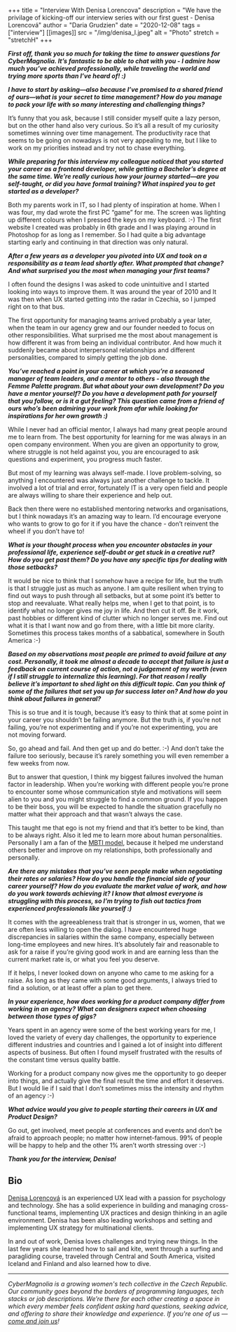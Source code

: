 +++
title = "Interview With Denisa Lorencova"
description = "We have the privilage of kicking-off our interview series with our first guest - Denisa Lorencová"
author = "Daria Grudzien"
date = "2020-12-08"
tags = ["interview"]
[[images]]
  src = "/img/denisa_l.jpeg"
  alt = "Photo"
  stretch = "stretchH"
+++


**_First off, thank you so much for taking the time to answer questions for CyberMagnolia. It’s fantastic to be able to chat with you - I admire how much you’ve achieved professionally, while traveling the world and trying more sports than I’ve heard of! :)_**

**_I have to start by asking—also because I’ve promised to a shared friend of ours—what is your secret to time management? How do you manage to pack your life with so many interesting and challenging things?_**

It’s funny that you ask, because I still consider myself quite a lazy person, but on the other hand also very curious. So it’s all a result of my curiosity sometimes winning over time management. The productivity race that seems to be going on nowadays is not very appealing to me, but I like to work on my priorities instead and try not to chase everything.

**_While preparing for this interview my colleague noticed that you started your career as a frontend developer, while getting a Bachelor’s degree at the same time. We’re really curious how your journey started—are you self-taught, or did you have formal training? What inspired you to get started as a developer?_**

Both my parents work in IT, so I had plenty of inspiration at home. When I was four, my dad wrote the first PC “game” for me. The screen was lighting up different colours when I pressed the keys on my keyboard. :-) The first website I created was probably in 6th grade and I was playing around in Photoshop for as long as I remember. So I had quite a big advantage starting early and continuing in that direction was only natural.

**_After a few years as a developer you pivoted into UX and took on a responsibility as a team lead shortly after. What prompted that change? And what surprised you the most when managing your first teams?_**

I often found the designs I was asked to code unintuitive and I started looking into ways to improve them. It was around the year of 2010 and It was then when UX started getting into the radar in Czechia, so I jumped right on to that bus.

The first opportunity for managing teams arrived probably a year later, when the team in our agency grew and our founder needed to focus on other responsibilities. What surprised me the most about management is how different it was from being an individual contributor. And how much it suddenly became about  interpersonal relationships and different personalities, compared to simply getting the job done.

**_You’ve reached a point in your career at which you’re a seasoned manager of team leaders, and a mentor to others - also through the Femme Palette program. But what about your own development? Do you have a mentor yourself? Do you have a development path for yourself that you follow, or is it a gut feeling? This question came from a friend of ours who’s been admiring your work from afar while looking for inspirations for her own growth :)_**

While I never had an official mentor, I always had many great people around me to learn from. The best opportunity for learning for me was always in an open company environment. When you are given an opportunity to grow, where struggle is not held against you, you are encouraged to ask questions and experiment, you progress much faster.

But most of my learning was always self-made. I love problem-solving, so anything I encountered was always just another challenge to tackle. It involved a lot of trial and error, fortunately IT is a very open field and people are always willing to share their experience and help out.

Back then there were no established mentoring networks and organisations, but I think nowadays it’s an amazing way to learn. I’d encourage everyone who wants to grow to go for it if you have the chance - don’t reinvent the wheel if you don’t have to!

**_What is your thought process when you encounter obstacles in your professional life, experience self-doubt or get stuck in a creative rut? How do you get past them? Do you have any specific tips for dealing with those setbacks?_**

It would be nice to think that I somehow have a recipe for life, but the truth is that I struggle just as much as anyone. I am quite resilient when trying to find out ways to push through all setbacks, but at some point it’s better to stop and reevaluate. What really helps me, when I get to that point, is to identify what no longer gives me joy in life. And then cut it off. Be it work, past hobbies or different kind of clutter which no longer serves me. Find out what it is that I want now and go from there, with a little bit more clarity. Sometimes this process takes months of a sabbatical, somewhere in South America :-)

**_Based on my observations most people are primed to avoid failure at any cost. Personally, it took me almost a decade to accept that failure is just a feedback on current course of action, not a judgement of my worth (even if I still struggle to internalize this learning). For that reason I really believe it’s important to shed light on this difficult topic. Can you think of some of the failures that set you up for success later on? And how do you think about failures in general?_**

This is so true and it is tough, because it’s easy to think that at some point in your career you shouldn’t be failing anymore. But the truth is, if you’re not failing, you’re not experimenting and if you’re not experimenting, you are not moving forward.

So, go ahead and fail. And then get up and do better. :-) And don’t take the failure too seriously, because it’s rarely something you will even remember a few weeks from now.

But to answer that question, I think my biggest failures involved the human factor in leadership. When you’re working with different people you’re prone to encounter some whose communication style and motivations will seem alien to you and you might struggle to find a common ground. If you happen to be their boss, you will be expected to  handle the situation gracefully no matter what their approach and that wasn’t always the case.

This taught me that ego is not my friend and that it’s better to be kind, than to be always right. Also it led me to learn more about human personalities. Personally I am a fan of the [MBTI model](https://en.wikipedia.org/wiki/Myers%E2%80%93Briggs_Type_Indicator), because it helped me understand others better and improve on my relationships, both professionally and personally.

**_Are there any mistakes that you’ve seen people make when negotiating their rates or salaries? How do you handle the financial side of your career yourself? How do you evaluate the market value of work, and how do you work towards achieving it? I know that almost everyone is struggling with this process, so I’m trying to fish out tactics from experienced professionals like yourself :)_**

It comes with the agreeableness trait that is stronger in us, women, that we are often less willing to open the dialog. I have encountered huge discrepancies in salaries within the same company, especially between long-time employees and new hires. It’s absolutely fair and reasonable to ask for a raise if you’re giving good work in and are earning less than the current market rate is, or what you feel you deserve.

If it helps, I never looked down on anyone who came to me asking for a raise. As long as they came with some good arguments, I always tried to find a solution, or at least offer a plan to get there.

**_In your experience, how does working for a product company differ from working in an agency? What can designers expect when choosing between those types of gigs?_**

Years spent in an agency were some of the best working years for me, I loved the variety of every day challenges, the opportunity to experience different industries and countries and I gained a lot of insight into different aspects of business. But often I found myself frustrated with the results of the constant time versus quality battle.

Working for a product company now gives me the opportunity to go deeper into things, and actually give the final result the time and effort it deserves. But I would lie if I said that I don’t sometimes miss the intensity and rhythm of an agency :-)


**_What advice would you give to people starting their careers in UX and Product Design?_**

Go out, get involved, meet people at conferences and events and don’t be afraid to approach people; no matter how internet-famous. 99% of people will be happy to help and the other 1% aren’t worth stressing over :-)

**_Thank you for the interview, Denisa!_**


## Bio

[Denisa Lorencová](https://www.denisalorencova.com/) is an experienced UX lead with a passion for psychology and technology. She has a solid experience in building and managing cross-functional teams, implementing UX practices and design thinking in an agile environment. Denisa has been also leading workshops and setting and implementing UX strategy for multinational clients.

In and out of work, Denisa loves challenges and trying new things. In the last few years she learned how to sail and kite, went through a surfing and paragliding course, traveled through Central and South America, visited Iceland and Finland and also learned how to dive.

----

*CyberMagnolia is a growing women's tech collective in the Czech Republic. Our community goes beyond the borders of programming languages, tech stacks or job descriptions. We’re there for each other creating a space in which every member feels confident asking hard questions, seeking advice, and offering to share their knowledge and experience. If you're one of us — [come and join us](https://cybermagnolia.com/join/)!*
